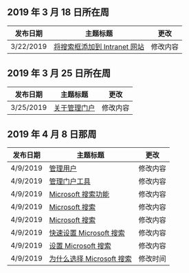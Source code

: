 <!-- This file is generated automatically each week. Changes made to this file will be overwritten.-->




## <a name="week-of-march-18-2019"></a>2019 年 3 月 18 日所在周


| 发布日期 |主题标题 | 更改 |
|------|------------|--------|
| 3/22/2019 | [将搜索框添加到 Intranet 网站](/MicrosoftSearch/add-a-search-box-to-your-intranet-site) | 修改内容 |


## <a name="week-of-march-25-2019"></a>2019 年 3 月 25 日所在周


| 发布日期 |主题标题 | 更改 |
|------|------------|--------|
| 3/25/2019 | [关于管理门户](/MicrosoftSearch/about-the-admin-portal) | 修改内容 |


## <a name="week-of-april-08-2019"></a>2019 年 4 月 8 日那周


| 发布日期 |主题标题 | 更改 |
|------|------------|--------|
| 4/9/2019 | [管理用户](/MicrosoftSearch/add-users) | 修改内容 |
| 4/9/2019 | [管理门户工具](/MicrosoftSearch/admin-portal-tools) | 修改内容 |
| 4/9/2019 | [Microsoft 搜索功能](/MicrosoftSearch/features) | 修改内容 |
| 4/9/2019 | [Microsoft 搜索](/MicrosoftSearch/index) | 修改内容 |
| 4/9/2019 | [Microsoft 搜索](/MicrosoftSearch/microsoft-search) | 修改内容 |
| 4/9/2019 | [快速设置 Microsoft 搜索](/MicrosoftSearch/quick-set-up) | 修改内容 |
| 4/9/2019 | [设置 Microsoft 搜索](/MicrosoftSearch/set-up-microsoft-search) | 修改内容 |
| 4/9/2019 | [为什么选择 Microsoft 搜索](/MicrosoftSearch/why-microsoft-search) | 修改时间 |
